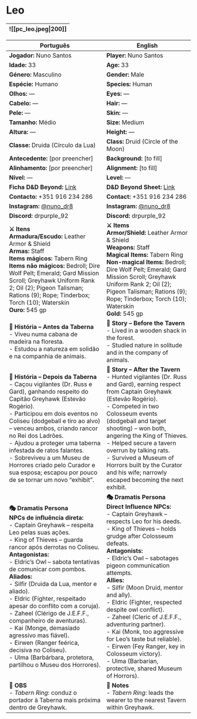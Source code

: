 # Leo

| ![[pc_leo.jpeg\|200]] |
| --------------------- |


| Português | English |
| --------- | ------- |
| **Jogador:** Nuno Santos | **Player:** Nuno Santos |
| **Idade:** 33 | **Age:** 33 |
| **Género:** Masculino | **Gender:** Male |
| **Espécie:** Humano | **Species:** Human |
| **Olhos:** — | **Eyes:** — |
| **Cabelo:** — | **Hair:** — |
| **Pele:** — | **Skin:** — |
| **Tamanho:** Médio | **Size:** Medium |
| **Altura:** — | **Height:** — |
| **Classe:** Druida (Círculo da Lua) | **Class:** Druid (Circle of the Moon) |
| **Antecedente:** [por preencher] | **Background:** [to fill] |
| **Alinhamento:** [por preencher] | **Alignment:** [to fill] |
| **Nível:** — | **Level:** — |
| **Ficha D&D Beyond:** [Link](https://www.dndbeyond.com/characters/145620187) | **D&D Beyond Sheet:** [Link](https://www.dndbeyond.com/characters/145620187) |
| **Contacto:** +351 916 234 286 | **Contact:** +351 916 234 286 |
| **Instagram:** [@nuno_dr8](https://www.instagram.com/nuno_dr8/) | **Instagram:** [@nuno_dr8](https://www.instagram.com/nuno_dr8/) |
| **Discord:** drpurple_92 | **Discord:** drpurple_92 |
| **⚔️ Itens**<br>**Armadura/Escudo:** Leather Armor & Shield<br>**Armas:** Staff<br>**Items mágicos:** Tabern Ring<br>**Items não mágicos:** Bedroll; Dire Wolf Pelt; Emerald; Gard Mission Scroll; Greyhawk Uniform Rank 2; Oil (2); Pigeon Talisman; Rations (9); Rope; Tinderbox; Torch (10); Waterskin<br>**Ouro:** 545 gp | **⚔️ Items**<br>**Armor/Shield:** Leather Armor & Shield<br>**Weapons:** Staff<br>**Magical Items:** Tabern Ring<br>**Non-magical Items:** Bedroll; Dire Wolf Pelt; Emerald; Gard Mission Scroll; Greyhawk Uniform Rank 2; Oil (2); Pigeon Talisman; Rations (9); Rope; Tinderbox; Torch (10); Waterskin<br>**Gold:** 545 gp |
| **📖 História – Antes da Taberna**<br>- Viveu numa cabana de madeira na floresta.<br>- Estudou a natureza em solidão e na companhia de animais. | **📖 Story – Before the Tavern**<br>- Lived in a wooden shack in the forest.<br>- Studied nature in solitude and in the company of animals. |
| **📖 História – Depois da Taberna**<br>- Caçou vigilantes (Dr. Russ e Gard), ganhando respeito do Capitão Greyhawk (Estevão Rogério).<br>- Participou em dois eventos no Coliseu (dodgeball e tiro ao alvo) – venceu ambos, criando rancor no Rei dos Ladrões.<br>- Ajudou a proteger uma taberna infestada de ratos falantes.<br>- Sobreviveu a um Museu de Horrores criado pelo Curador e sua esposa; escapou por pouco de se tornar um novo “exhibit”. | **📖 Story – After the Tavern**<br>- Hunted vigilantes (Dr. Russ and Gard), earning respect from Captain Greyhawk (Estevão Rogério).<br>- Competed in two Colosseum events (dodgeball and target shooting) – won both, angering the King of Thieves.<br>- Helped secure a tavern overrun by talking rats.<br>- Survived a Museum of Horrors built by the Curator and his wife; narrowly escaped becoming the next exhibit. |
| **🎭 Dramatis Persona**<br>**NPCs de influência direta:**<br>- Captain Greyhawk – respeita Leo pelas suas ações.<br>- King of Thieves – guarda rancor após derrotas no Coliseu.<br>**Antagonistas:**<br>- Eldric’s Owl – sabota tentativas de comunicar com pombos.<br>**Aliados:**<br>- Silfir (Druida da Lua, mentor e aliado).<br>- Eldric (Fighter, respeitado apesar do conflito com a coruja).<br>- Zaheel (Clérigo de J.E.F.F., companheiro de aventuras).<br>- Kai (Monge, demasiado agressivo mas fiável).<br>- Eirwen (Ranger feérica, decisiva no Coliseu).<br>- Ulma (Barbárbara, protetora, partilhou o Museu dos Horrores). | **🎭 Dramatis Persona**<br>**Direct Influence NPCs:**<br>- Captain Greyhawk – respects Leo for his deeds.<br>- King of Thieves – holds grudge after Colosseum defeats.<br>**Antagonists:**<br>- Eldric’s Owl – sabotages pigeon communication attempts.<br>**Allies:**<br>- Silfir (Moon Druid, mentor and ally).<br>- Eldric (Fighter, respected despite owl conflict).<br>- Zaheel (Cleric of J.E.F.F., adventuring partner).<br>- Kai (Monk, too aggressive for Leo’s taste but reliable).<br>- Eirwen (Fey Ranger, key in Colosseum victory).<br>- Ulma (Barbarian, protective, shared Museum of Horrors). |
| **🔮 OBS**<br>- *Tabern Ring*: conduz o portador à Taberna mais próxima dentro de Greyhawk. | **🔮 Notes**<br>- *Tabern Ring*: leads the wearer to the nearest Tavern within Greyhawk. |
